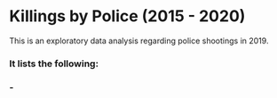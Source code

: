 # Killings by Police (2015 - 2020)

This is an exploratory data analysis regarding police shootings in 2019.
### It lists the following:
### - 
